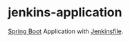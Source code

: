 # jenkins-application

[Spring Boot](https://spring.io/projects/spring-boot) Application with [Jenkinsfile](Jenkinsfile).
